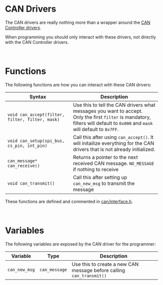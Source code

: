 # CAN Drivers
The CAN drivers are really nothing more than a wrapper around the [CAN Controller drivers](../can_controller/README.md).

When programming you should only interact with these drivers, not directly with the CAN Controller drivers.

&nbsp;

# Functions
The following functions are how you can interact with these CAN drivers:

| Syntax | Description |
|--------|-------------|
|`void can_accept(filter, filter, filter, mask)`| Use this to tell the CAN drivers what messages you want to accept.<br/>Only the first `filter` is mandatory, filters will default to `0x000` and `mask` will default to `0x7FF`. |
|`void can_setup(spi_bus, cs_pin, int_pin)` | Call this after using `can_accept()`. It will initailize everything for the CAN drivers that is not already initialized. |
|`can_message* can_receive()`| Returns a pointer to the next received CAN message. `NO_MESSAGE` if nothing to receive |
|`void can_transmit()`|Call this after setting up `can_new_msg` to transmit the message|

These functions are defined and commented in [can/interface.h](interface.h).

&nbsp;

# Variables
The following variables are exposed by the CAN driver for the programmer:

| Variable | Type | Description |
|----------|------|-------------|
|`can_new_msg` | `can_message` | Use this to create a new CAN message before calling `can_transmit()`|


